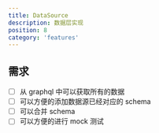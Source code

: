 ```yaml
---
title: DataSource
description: 数据层实现
position: 8
category: 'features'
---
```


## 需求

- [ ] 从 graphql 中可以获取所有的数据
- [ ] 可以方便的添加数据源已经对应的 schema
- [ ] 可以合并 schema
- [ ] 可以方便的进行 mock 测试
